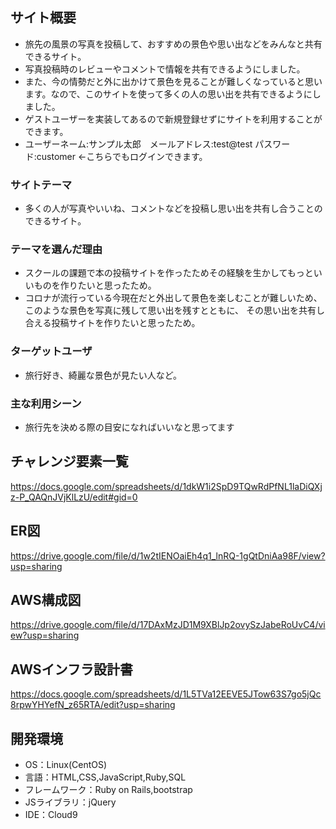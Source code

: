 ## サイト概要
- 旅先の風景の写真を投稿して、おすすめの景色や思い出などをみんなと共有できるサイト。
- 写真投稿時のレビューやコメントで情報を共有できるようにしました。
- また、今の情勢だと外に出かけて景色を見ることが難しくなっていると思います。なので、このサイトを使って多くの人の思い出を共有できるようにしました。
- ゲストユーザーを実装してあるので新規登録せずにサイトを利用することができます。
- ユーザーネーム:サンプル太郎　メールアドレス:test@test  パスワード:customer ←こちらでもログインできます。
### サイトテーマ
- 多くの人が写真やいいね、コメントなどを投稿し思い出を共有し合うことのできるサイト。

### テーマを選んだ理由
- スクールの課題で本の投稿サイトを作ったためその経験を生かしてもっといいものを作りたいと思ったため。
- コロナが流行っている今現在だと外出して景色を楽しむことが難しいため、このような景色を写真に残して思い出を残すとともに、
その思い出を共有し合える投稿サイトを作りたいと思ったため。
### ターゲットユーザ
- 旅行好き、綺麗な景色が見たい人など。

### 主な利用シーン
- 旅行先を決める際の目安になればいいなと思ってます

## チャレンジ要素一覧
https://docs.google.com/spreadsheets/d/1dkW1i2SpD9TQwRdPfNL1laDiQXjz-P_QAQnJVjKlLzU/edit#gid=0

## ER図
https://drive.google.com/file/d/1w2tIENOaiEh4q1_lnRQ-1gQtDniAa98F/view?usp=sharing

## AWS構成図
https://drive.google.com/file/d/17DAxMzJD1M9XBlJp2ovySzJabeRoUvC4/view?usp=sharing

## AWSインフラ設計書
https://docs.google.com/spreadsheets/d/1L5TVa12EEVE5JTow63S7go5jQc8rpwYHYefN_z65RTA/edit?usp=sharing
## 開発環境
- OS：Linux(CentOS)
- 言語：HTML,CSS,JavaScript,Ruby,SQL
- フレームワーク：Ruby on Rails,bootstrap
- JSライブラリ：jQuery
- IDE：Cloud9
